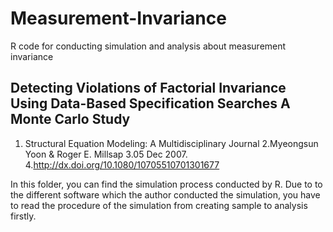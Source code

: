 # Measurement-Invariance
R code for conducting simulation and analysis about measurement invariance

## Detecting Violations of Factorial Invariance Using Data-Based Specification Searches A Monte Carlo Study
1. Structural Equation Modeling: A Multidisciplinary Journal
2.Myeongsun Yoon & Roger E. Millsap
3.05 Dec 2007.
4.http://dx.doi.org/10.1080/10705510701301677

In this folder, you can find the simulation process conducted by R. Due to to the different software which the author conducted the simulation, you have to read the procedure of the simulation from creating sample to analysis firstly.

